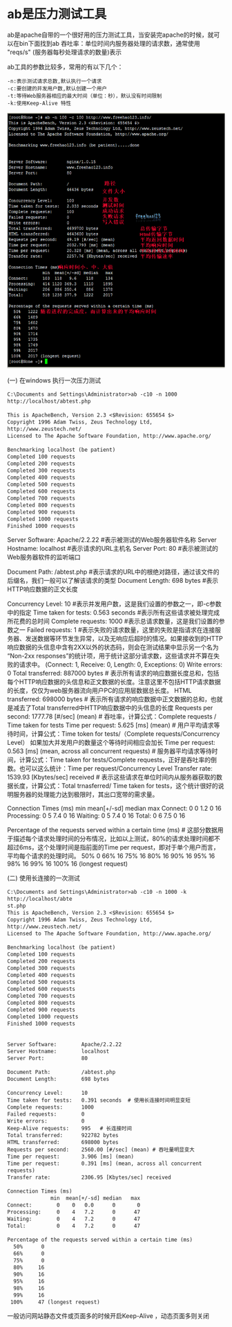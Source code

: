 # ab是压力测试工具

ab是apache自带的一个很好用的压力测试工具，当安装完apache的时候，就可以在bin下面找到ab
吞吐率：单位时间内服务器处理的请求数，通常使用 "reqs/s" (服务器每秒处理请求的数量)表示

ab工具的参数比较多，常用的有以下几个：
```
-n:表示测试请求总数,默认执行一个请求
-c:要创建的并发用户数,默认创建一个用户
-t:等待Web服务器相应的最大时间（单位：秒），默认没有时间限制
-k:使用Keep-Alive 特性
```

![结果显示](%E7%BB%93%E6%9E%9C%E6%98%BE%E7%A4%BA.gif)


(一) 在windows 执行一次压力测试
```
C:\Documents and Settings\Administrator>ab -c10 -n 1000 http://localhost/abtest.php

This is ApacheBench, Version 2.3 <$Revision: 655654 $>
Copyright 1996 Adam Twiss, Zeus Technology Ltd, http://www.zeustech.net/
Licensed to The Apache Software Foundation, http://www.apache.org/

Benchmarking localhost (be patient)
Completed 100 requests
Completed 200 requests
Completed 300 requests
Completed 400 requests
Completed 500 requests
Completed 600 requests
Completed 700 requests
Completed 800 requests
Completed 900 requests
Completed 1000 requests
Finished 1000 requests
```


Server Software:        Apache/2.2.22 #表示被测试的Web服务器软件名称
Server Hostname:        localhost	#表示请求的URL主机名
Server Port:            80	#表示被测试的Web服务器软件的监听端口

Document Path:          /abtest.php #表示请求的URL中的根绝对路径，通过该文件的后缀名，我们一般可以了解该请求的类型
Document Length:        698 bytes #表示HTTP响应数据的正文长度

Concurrency Level:      10 #表示并发用户数，这是我们设置的参数之一，即-c参数中的指定
Time taken for tests:   0.563 seconds #表示所有这些请求被处理完成所花费的总时间
Complete requests:      1000	#表示总请求数量，这是我们设置的参数之一
Failed requests:        1	#表示失败的请求数量，这里的失败是指请求在连接服务器、发送数据等环节发生异常，以及无响应后超时的情况。如果接收到的HTTP响应数据的头信息中含有2XX以外的状态码，则会在测试结果中显示另一个名为       “Non-2xx responses”的统计项，用于统计这部分请求数，这些请求并不算在失败的请求中。
   (Connect: 1, Receive: 0, Length: 0, Exceptions: 0)
Write errors:           0
Total transferred:      887000 bytes # 表示所有请求的响应数据长度总和，包括每个HTTP响应数据的头信息和正文数据的长度。注意这里不包括HTTP请求数据的长度，仅仅为web服务器流向用户PC的应用层数据总长度。
HTML transferred:       698000 bytes	# 表示所有请求的响应数据中正文数据的总和，也就是减去了Total transferred中HTTP响应数据中的头信息的长度
Requests per second:    1777.78 [#/sec] (mean)	# 吞吐率，计算公式：Complete requests / Time taken for tests 
Time per request:       5.625 [ms] (mean) # 用户平均请求等待时间，计算公式：Time token for tests/（Complete requests/Concurrency Level） 如果加大并发用户的数量这个等待时间相应会加长
Time per request:       0.563 [ms] (mean, across all concurrent requests) # 服务器平均请求等待时间，计算公式：Time taken for tests/Complete requests，正好是吞吐率的倒数。也可以这么统计：Time per request/Concurrency Level
Transfer rate:          1539.93 [Kbytes/sec] received	# 表示这些请求在单位时间内从服务器获取的数据长度，计算公式：Total trnasferred/ Time taken for tests，这个统计很好的说明服务器的处理能力达到极限时，其出口宽带的需求量。

Connection Times (ms)
              min  mean[+/-sd] median   max
Connect:        0    0   1.2      0      16
Processing:     0    5   7.4      0      16
Waiting:        0    5   7.4      0      16
Total:          0    6   7.5      0      16

Percentage of the requests served within a certain time (ms)	# 这部分数据用于描述每个请求处理时间的分布情况，比如以上测试，80%的请求处理时间都不超过6ms，这个处理时间是指前面的Time per request，即对于单个用户而言，平均每个请求的处理时间。
  50%      0
  66%     16
  75%     16
  80%     16
  90%     16
  95%     16
  98%     16
  99%     16
 100%     16 (longest request)
 
 (二) 使用长连接的一次测试

```
C:\Documents and Settings\Administrator>ab -c10 -n 1000 -k http://localhost/abte
st.php
This is ApacheBench, Version 2.3 <$Revision: 655654 $>
Copyright 1996 Adam Twiss, Zeus Technology Ltd, http://www.zeustech.net/
Licensed to The Apache Software Foundation, http://www.apache.org/

Benchmarking localhost (be patient)
Completed 100 requests
Completed 200 requests
Completed 300 requests
Completed 400 requests
Completed 500 requests
Completed 600 requests
Completed 700 requests
Completed 800 requests
Completed 900 requests
Completed 1000 requests
Finished 1000 requests


Server Software:        Apache/2.2.22
Server Hostname:        localhost
Server Port:            80

Document Path:          /abtest.php
Document Length:        698 bytes

Concurrency Level:      10
Time taken for tests:   0.391 seconds  # 使用长连接时间明显变短
Complete requests:      1000
Failed requests:        0
Write errors:           0
Keep-Alive requests:    995   # 长连接时间
Total transferred:      922782 bytes
HTML transferred:       698000 bytes
Requests per second:    2560.00 [#/sec] (mean) # 吞吐量明显变大
Time per request:       3.906 [ms] (mean)
Time per request:       0.391 [ms] (mean, across all concurrent requests)
Transfer rate:          2306.95 [Kbytes/sec] received

Connection Times (ms)
              min  mean[+/-sd] median   max
Connect:        0    0   0.0      0       0
Processing:     0    4   7.2      0      47
Waiting:        0    4   7.2      0      47
Total:          0    4   7.2      0      47

Percentage of the requests served within a certain time (ms)
  50%      0
  66%      0
  75%      0
  80%     16
  90%     16
  95%     16
  98%     16
  99%     16
 100%     47 (longest request)
```

 
 
 
一般访问网站静态文件或页面多的时候开启Keep-Alive ，动态页面多则关闭


